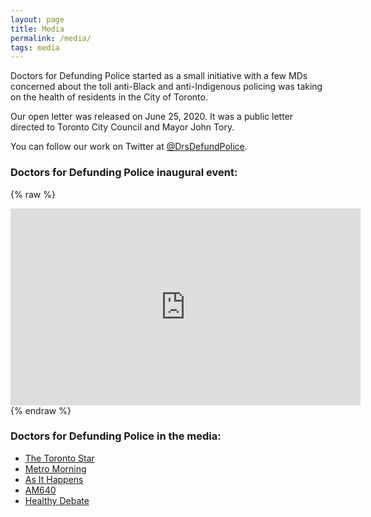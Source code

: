 ```yaml
---
layout: page
title: Media
permalink: /media/
tags: media
---
```


Doctors for Defunding Police started as a small initiative with a few MDs concerned about the toll anti-Black and anti-Indigenous policing was taking on the health of residents in the City of Toronto.

Our open letter was released on June 25, 2020. It was a public letter directed to Toronto City Council and Mayor John Tory.

You can follow our work on Twitter at [@DrsDefundPolice](https://twitter.com/DrsDefundPolice).

### Doctors for Defunding Police inaugural event:
{% raw %}
<iframe width="560" height="315" src="https://www.youtube.com/embed/zPjYWzyoJ28" frameborder="0" allow="accelerometer; autoplay; encrypted-media; gyroscope; picture-in-picture" allowfullscreen></iframe>
{% endraw %}



### Doctors for Defunding Police in the media:

- [The Toronto Star](https://www.thestar.com/opinion/contributors/2020/06/26/policing-is-a-public-health-crisis.html)
- [Metro Morning](https://www.cbc.ca/listen/live-radio/1-39-metro-morning/clip/15784180-health-professionals-call-to-defund-police)
- [As It Happens](https://www.cbc.ca/listen/live-radio/1-82-here-and-now-toronto/clip/15784281-why-a-group-of-toronto-doctors-are-putting-their-weight-behind-defunding-the-police)
- [AM640](https://omny.fm/shows/am640-the-morning-show/group-of-50-doctors-in-toronto-call-for-defunding)
- [Healthy Debate](https://healthydebate.ca/opinions/defund-the-police-resource-our-communites-a-call-for-structural-change)
